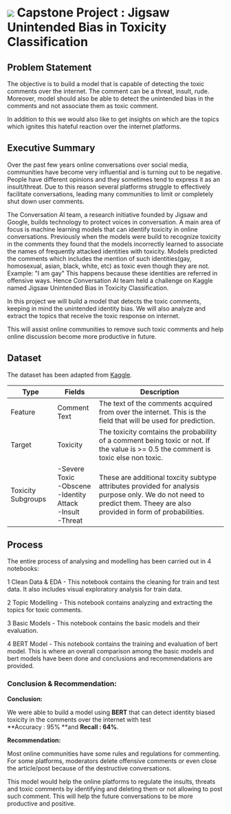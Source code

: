 # ![](https://ga-dash.s3.amazonaws.com/production/assets/logo-9f88ae6c9c3871690e33280fcf557f33.png) Capstone Project : Jigsaw Unintended Bias in Toxicity Classification



## Problem Statement

The objective is to build a model that is capable of detecting the toxic comments over the internet. The comment can be a threat, insult, rude. Moreover, model should also be able to detect the unintended bias in the comments and not associate them as toxic comment.

In addition to this we would also like to get insights on which are the topics which ignites this hateful reaction over the internet platforms.

## Executive Summary

Over the past few years online conversations over social media, communities have become very influential and is turning out to be negative. People have different opinions and they sometimes tend to express it as an insult/threat. Due to this reason several platforms struggle to effectively facilitate conversations, leading many communities to limit or completely shut down user comments.

The Conversation AI team, a research initiative founded by Jigsaw and Google, builds technology to protect voices in conversation. A main area of focus is machine learning models that can identify toxicity in online conversations. Previously when the models were build to recognize toxicity in the comments they found that the models incorrectly learned to associate the names of frequently attacked identities with toxicity. Models predicted the comments which includes the mention of such identities(gay, homosexual, asian, black, white, etc) as toxic even though they are not. <br> 
Example: "I am gay"
This happens because these identities are referred in offensive ways. Hence Conversation AI team held a challenge on Kaggle named Jigsaw Unintended Bias in Toxicity Classification.

In this project we will build a model that detects the toxic comments, keeping in mind the unintended identity bias. We will also analyze and extract the topics that receive the toxic response on internet.

This will assist online communities to remove such toxic comments and help online discussion become more productive in future.

## Dataset

The dataset has been adapted from [Kaggle](https://www.kaggle.com/c/jigsaw-unintended-bias-in-toxicity-classification).

|Type|Fields|Description|
|---|---|---|
|Feature|Comment Text|The text of the comments acquired from over the internet. This is the field that will be used for prediction.|
|Target|Toxicity|The toxicity comtains the probability of a comment being toxic or not. If the value is >= 0.5 the comment is toxic else non toxic.|
|Toxicity Subgroups|-Severe Toxic<br> -Obscene <br> -Identity Attack <br> -Insult <br> -Threat <br> |These are additional toxcity subtype attributes provided for analysis purpose only. We do not need to predict them. Theey are also provided in form of probabilities.|

## Process

The entire process of analysing and modelling has been carried out in 4 notebooks:

1 Clean Data & EDA  - This notebook contains the cleaning for train and test data. It also includes visual exploratory analysis for train data.

2 Topic Modelling - This notebook contains analyzing and extracting the topics for toxic comments.

3 Basic Models - This notebook contains the basic models and their evaluation.

4 BERT Model - This notebook contains the training and evaluation of bert model. This is where an overall comparison among the basic models and bert models have been done and conclusions and recommendations are provided.

### Conclusion & Recommendation:

**Conclusion:**

We were able to build a model using **BERT** that can detect identity biased toxicity in the comments over the internet with test <br> **Accuracy : 95% **and **Recall : 64%**.

**Recommendation:**

Most online communities have some rules and regulations for commenting. For some platforms, moderators delete offensive comments or even close the article/post because of the destructive conversations. 

This model would help the online platforms to regulate the insults, threats and toxic comments by identifying and deleting them or not allowing to post such comment. This will help the future conversations to be more productive and positive.